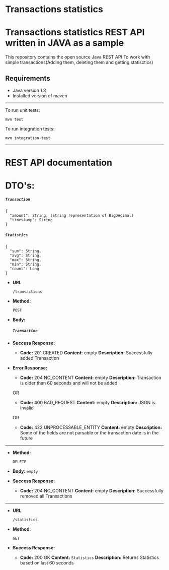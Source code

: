 # Transactions statistics
Transactions statistics REST API written in JAVA as a sample
=================================
This repository contains the open source Java REST API To work with simple transactions(Adding them, deleting them and getting statisctics)

Requirements
------------
- Java version 1.8
- Installed version of maven
--------------
To run unit tests:
```
mvn test
```

To run integration tests:
```
mvn integration-test
```
-----------------------------------
# REST API documentation
# DTO's:
##### `Transaction`

```
{
  "amount": String, (String representation of BigDecimal)
  "timestamp": String 
}
```

##### `Statistics`

```
{
  "sum": String,
  "avg": String, 
  "max": String,
  "min": String, 
  "count": Long 
}
```

* **URL**

  `/transactions`

* **Method:**

  `POST`
  
* **Body:**
    ##### `Transaction`

* **Success Response:**

  * **Code:** 201 CREATED
    **Content:** empty
    **Description:** Successfully added Transaction
 
* **Error Response:**

  * **Code:** 204 NO_CONTENT
    **Content:** empty
    **Description:** Transaction is older than 60 seconds and will not be added

  OR

  * **Code:** 400 BAD_REQUEST
    **Content:** empty
    **Description:** JSON is invalid

  OR
  * **Code:** 422 UNPROCESSABLE_ENTITY
    **Content:** empty
    **Description:** Some of the fields are not parsable or the transaction date is in the future

---------------
* **Method:**

  `DELETE`
  
* **Body:**
    `empty`

* **Success Response:**

  * **Code:** 204 NO_CONTENT
    **Content:** empty
    **Description:** Successfully removed all Transactions
 
----------------------------------------------

* **URL**

  `/statistics`

* **Method:**

  `GET`

* **Success Response:**
     * **Code:** 200 OK
    **Content:** `Statistics`
    **Description:** Returns Statistics based on last 60 seconds


